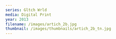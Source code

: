 ```yaml
---
series: Gltch Wrld
media: Digital Print
year: 2013
filename: /images/artich_2b.jpg
thumbnail: /images/thumbnails/artich_2b_tn.jpg
---
```

